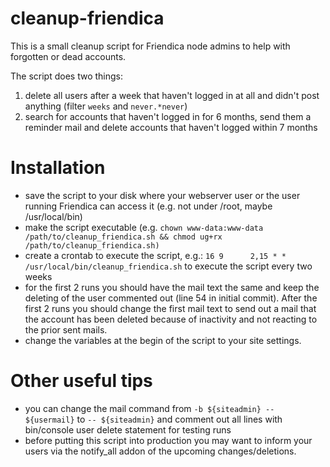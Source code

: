 # cleanup-friendica
This is a small cleanup script for Friendica node admins to help with forgotten or dead accounts. 

The script does two things: 
1. delete all users after a week that haven't logged in at all and didn't post anything (filter `weeks` and `never.*never`)
2. search for accounts that haven't logged in for 6 months, send them a reminder mail and delete accounts that haven't logged within 7 months

# Installation
* save the script to your disk where your webserver user or the user running Friendica can access it (e.g. not under /root, maybe /usr/local/bin)
* make the script executable (e.g. `chown www-data:www-data /path/to/cleanup_friendica.sh && chmod ug+rx /path/to/cleanup_friendica.sh)`
* create a crontab to execute the script, e.g.: `16 9      2,15 * *      /usr/local/bin/cleanup_friendica.sh` to execute the script every two weeks
* for the first 2 runs you should have the mail text the same and keep the deleting of the user commented out (line 54 in initial commit). After the first 2 runs you should change the first mail text to send out a mail that the account has been deleted because of inactivity and not reacting to the prior sent mails. 
* change the variables at the begin of the script to your site settings. 

# Other useful tips
* you can change the mail command from `-b ${siteadmin} -- ${usermail}` to `-- ${siteadmin}` and comment out all lines with bin/console user delete statement for testing runs
* before putting this script into production you may want to inform your users via the notify_all addon of the upcoming changes/deletions. 
